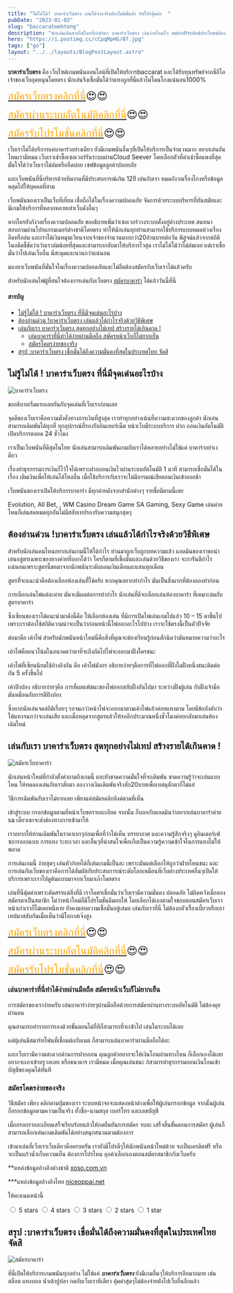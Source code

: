 ```yaml
---
title: "ไม่ได้โม้! บาคาร่าเว็บตรง เล่นได้จ่ายจริงฝากไม่มีขั้นต่ำ รับโปรคุ้มค่า  "
pubDate: "2023-01-02"
slug: "baccaratwebtong"
description: "นักเล่นเดินสายไพ่ใครที่กำลังหา บาคาร่าเว็บตรง เล่นง่ายโอนไว สมัครฟรีรับสิทธิประโยชน์ต้องที่นี่ การันตีความดีต่อใจด้วยโปรแรกเข้า"
hero: "https://i.postimg.cc/cCpqMpHG/07.jpg"
tags: ["go"]
layout: "../../layouts/BlogPostLayout.astro"
---
```


**บาคาร่าเว็บตรง**  คือ เว็บไซต์เกมพนันออนไลน์ที่เปิดให้บริการbaccarat และได้รับทุนทรัพย์จากซีอีโอเจ้าของเว็บอุดหนุนโดยตรง นักเล่นจึงเชื่อมั่นได้ว่าแทงถูกที่นี่แล้วไม่โดนโกงแน่นอน1000% 

<font size= "5">[<span style="color:orange">สมัครเว็บตรงคลิกที่นี่</span>](https://nazavip.com/26174/t41626o2r59456244323y2m2l464p4)😍😍</font>

<font size= "5">[<span style="color:orange">สมัครผ่านระบบอัตโนมัติคลิกที่นี่</span>](https://nazavip.com/26174/t41626o2r59456244323y2m2l464p4)😍😍</font>

<font size= "5">[<span style="color:orange">สมัครรับโปรโมชั่นคลิกที่นี</span>่](https://nazavip.com/26174/t41626o2r59456244323y2m2l464p4)😍😍</font>



เว็บเราไม่ได้บริการแค่บาคาร่าอย่างเดียว ยังมีเกมพนันอื่นๆที่เปิดให้บริการเป็นจำนวนมาก อยากเล่นอันไหนเรามีหมด เว็บเราเช่าซื้อเซอเวอร์รันระบบผ่านCloud Seever โดยเลือกตัวที่ค่าเช่าซื้อแพงที่สุด มั่นใจได้ว่าเว็บเราไม่ล่มหรืออืดบ่อย เซฟข้อมูลลูกค้าปลอยภัย 

และเว็บพนันที่นี่บริหารด้วยทีมงานที่มีประสบการณ์เกิน 12ปี  เล่นกับเรา หมดกังวลเรื่องโกงหรือข้อมูลหลุดไปให้บุคคลที่สาม

เว็บพนันของเราเป็นเว็บที่เยี่ยม เชื่อถือได้ในเรื่องความปลอดภัย จัดการด้วยระบบบริหารที่ทันสมัยและ มีเกมให้บริการที่หลากหลายเท่าเว็บดังอื่นๆ 

หากใครยังกังวลเรื่องความปลอดภัย ขออธิบายเพิ่มว่าเซอเวอร์วางระบบตั้งอยู่ต่างประเทศ สนทนาสอบถามผ่านโปรแกรมเมอร์ต่างชาติโดยตรง ทำให้นักเล่นทุกท่านสามารถใช้บริการแบบหมดห่วงเรื่องอืดหรือล่ม และเราได้เงินหมุนเวียนจากเจ้าของจำนวนมากกว่า20ล้านบาทต่อวัน พิสูจน์แล้วจากสถิติในอดีตชี้ชัดว่าเว้บเราล่มน้อยที่สุดและสามารถกลับมาให้บริการไวสุด เราไม่ได้โม้ว่าไม่ล่มเลย แต่เราเชื่อมั่นว่าไปเล่นเว็บอื่น มีสะดุดและนานกว่าแน่นอน

มองหาเว็บพนันที่มั่นใจในเรื่องความปลอดภัยและไม่อืดต้องสมัครกับเว็บเราได้แล้วครับ


สำหรับนักเล่นไพ่ผู้ที่สนใจต้องการเล่นกับเว็บตรง [สมัครบาคาร่า](https://mvpjet.netlify.app/posts/registerbaccarat/) ได้แล้ววันนี้ที่นี่ 

#### สารบัญ
- [ไม่รู้ไม่ได้ ! บาคาร่าเว็บตรง ที่นี่มีจุดเด่นอะไรบ้าง ](#ไม่รู้ไม่ได้--บาคาร่าเว็บตรง-ที่นี่มีจุดเด่นอะไรบ้าง-)
- [ต้องอ่านด่วน !บาคาร่าเว็บตรง เล่นแล้วได้กำไรจริงด้วยวิธีพิเศษ](#ต้องอ่านด่วน-บาคาร่าเว็บตรง-เล่นแล้วได้กำไรจริงด้วยวิธีพิเศษ)
- [เล่นกับเรา บาคาร่าเว็บตรง สุดทุกอย่างไม่เทป สร้างรายได้เกินคาด !](#เล่นกับเรา-บาคาร่าเว็บตรง-สุดทุกอย่างไม่เทป-สร้างรายได้เกินคาด-)
  - [เล่นบาคาร่าที่นี่ทำได้ง่ายผ่านมือถือ สมัครหน้าเว็บก็ไม่ยากเย็น](#เล่นบาคาร่าที่นี่ทำได้ง่ายผ่านมือถือ-สมัครหน้าเว็บก็ไม่ยากเย็น)
  - [สมัครโคตรง่ายของจริง](#สมัครโคตรง่ายของจริง)
- [สรุป :บาคาร่าเว็บตรง เชื่อมั่นได้ถึงความมั่นคงที่สุดในประเทศไทย จัดสิ](#สรุป-บาคาร่าเว็บตรง-เชื่อมั่นได้ถึงความมั่นคงที่สุดในประเทศไทย-จัดสิ)




## ไม่รู้ไม่ได้ ! บาคาร่าเว็บตรง ที่นี่มีจุดเด่นอะไรบ้าง <a name="01"></a>




![บาคาร่าเว็บตรง](https://i.postimg.cc/fbwGKjwy/08.jpg)

ขออธิบายเริ่มแรกเลยกันกับจุดเด่นที่เว็บเราก่อนเลย

จุดดีของเว็บเราคือความมั่งคั่งทางการเงินที่สูงสุด เราทำทุกอย่างเน้นที่ความสะดวกของลูกค้า นักเล่นสามารถเดิมพันได้ทุกที่ ทุกอุปกรณ์ที่รองรับอินเทอร์เน็ต หน้าเว็บมีระบบบริการ ฝาก ถอนเงินอัตโนมัติ เปิดบริการตลอด 24 ชั่วโมง 

 

เราเป็นเว็บพนันที่ดีสุดในไทย นักเล่นสามารถเดิมพันเกมกับเราได้หลายอย่างไม่ใช่แค่ บาคาร่าอย่าเงดียว

เรื่องทำธุรกรรมการเงินก็ไว้ใจได้เพราะฝากถอนเงินไวผ่านระบบอัตโนมัติ 1 นาที สามารถเชื่อมั่นได้ในเรื่อง เติมเงินเพื่อให้เล่นได้ไหลลื่น เมื่อใช้บริการกับเราจะไม่มีอารมณ์เสียตอนเงินเข้าออกช้า

เว็บพนันของเราเปิดให้บริการบาคาร่า มีทุกค่ายดังจากสำนักต่างๆ รายชื่อมีตามนี้เลย

 Evolution, All Bet, , WM Casino  Dream Game SA Gaming, Sexy Game  เล่นค่ายไหนก็เล่นสดหมดทุกอันไม่มีสลับเทปรองรับความสนุกสุดๆ

## ต้องอ่านด่วน !บาคาร่าเว็บตรง เล่นแล้วได้กำไรจริงด้วยวิธีพิเศษ


สำหรับนักเล่นคนไหนอยากเล่นเกมนี้ให้ได้กำไร ท่านมาถูกเว็บถูกบทความแล้ว แอดมินของเราขอนำเสนอสูตรเฉพาะของทางค่ายที่บอกได้ว่า ใครก็ตามที่เชื่อมั่นและเล่นด้วยวิธีของเรา จะการันตีกำไรแน่นอนเพราะสูตรนี้ขอมาจากนักพนันระดับถอนเงินเดือนละแสนทุกเดือน

สูตรที่่จะแนะนำคือต้องเลือกห้องเล่นท่ี่ใช่ครับ หากคุณอยากทำกำไร  มันเป็นสิ่งแรกที่ต้องลองทำก่อน

การเลือกเล่นไพ่แต่ละค่าย มันจะมีผลต่อการทำกำไร นักเล่นที่ดีจะเลือกเล่นห้องบาคาร่า ที่เหมาะสมกับสูตรบาคาร่า

ซึ่งเซียนของเราได้แนะนำมาดังนี้คือ ให้เลือกห้องเล่น ที่มีการเปิดไพ่เล่นเกมไปแล้ว 10 – 15 ตาขึ้นไป เพราะเราต้องใช้สถิติความน่าจะเป็นว่าก่อนหน้านี้ไพ่ออกอะไรไปบ้าง เราจะใช้ตรงนี้เป็นตัวปัจจัย

ต่อมาคือ เค้าไพ่ สำหรับนักพนันหน้าใหม่นี่คือสิ่งที่คุณจะต้องเรียนรู้ก่อนสักนิดว่ามันหมายความว่าอะไร 

เค้าไพ่คือแนวโน้มในอนาคตว่าตาที่จะถึงถัดไปไพ่จะออกมาฝั่งใครชนะ

เค้าไพ่ที่เซียนนิยมใช้อ้างอิงกัน คือ เค้าไพ่มังกร
อธิบายง่ายๆคือการที่ไพ่ออกที่ฝั่งใดฝั่งหนึ่งชนะติดต่อกัน 5 ครั้งขึ้นไป 

เค้าปิงปอง อธิบายง่ายๆคือ การที่ผลแพ้ชนะของไพ่ออกสลับฝั่งกันไปมา ระหว่างฝั่งผู้เล่น กับฝั่งเจ้ามือ มันหมือนกับการตีปิงปอง 

ซึ่งหากนักเล่นจดสถิติเรื่อยๆ รอจนกว่าหน้าไพ่จะออกมาตามเค้าไพ่แล้วค่อยแทงตาม  โดยมีข้อบังคับว่าให้แทงจนกว่าจะเล่นเสีย และเมื่อหลุดจากสูตรแล้วให้รออีกประมาณหนึ่งชั่วโมงค่อยกลับมาเล่นห้องเดิมใหม่

## เล่นกับเรา บาคาร่าเว็บตรง สุดทุกอย่างไม่เทป สร้างรายได้เกินคาด !

![สมัครเว็บบาคาร่า](https://i.postimg.cc/4NRscch7/09.jpg)


นักเล่นหน้าใหม่ที่กำลังตั้งคำถามถึงเกมนี้ และยังขาดความมั่นใจที่จะเดิมพัน ขาดความรู้ว่าจะเล่นแบบไหน ให้ทดลองเล่นกับเราสักตา ลองวางเงินเดิมพันจริงสัก20บาทเพื่อเทสดุสักตาก็ไม่แย่

วิธีการเดิมพันกับเราไม่ยากเลย เพียงแค่สมัครคลิกลิงค์ตามที่เห็น

เข้าสู่ระบบ กรอกข้อมูลตามที่หน้าเว็บขอรายละเอียด จากนั้น ก็บอกกับแอดมินว่าอยากเล่นบาคาร่าค่าย sa เดี๋ยวเขาจะส่งช่องทางการเข้ามาให้

เราอยากให้ท่านเดิมพันในราคาเบาๆก่อนเพื่อที่ว่าได้เห็น  บรรยากาศ และความรู้สึกจริงๆ ดูอินเตอร์เฟซการออกแบบ การแทง ระยะเวลา และอื่นๆที่น่าสนใจเพื่อเก็บเป็นความรู้ความเข้าใจในการแทงไม่ให้พลาด

 

การเล่นเกมนี้ ง่ายสุดๆ เล่นหัวก้อยได้ก็เล่นเกมนี้เป็นละ เพราะมันแค่เลือกให้ถูกว่าฝ่ายไหนชนะ และการเล่นกับเว็บของเราคือการได้สัมผัสกับประสบการณ์ระดับโลกเหมือนที่เว็บต่างประเทศอื่นๆเปิดให้บริการเพราะเราไปดูต้นแบบมาจากเว็บมาเก๊าโดยตรง

 

เล่นที่นี่คุ้มค่าเพราะคัดสรรแต่สิ่งที่ดี เราโคตรเชื่อมั่นว่าเว็บเรามีความมั่นคง ปลอดภัย ไม่ผิดหวังเมื่อลองสมัครมาเป็นสมาชิก ไม่ว่าหน้าใหม่ก็มีโปรโมชั่นดีมอบให้ โดยเลือกได้เองตามใจชอบตอนสมัครเว็บเรา หน้าเก่าเราก็ไม่เคยหนีหาย ยังคงมอบความเชื่อมั่นอยู่เสมอ
เล่นกับเราที่นี่ ไม่ต้องกลัวเรื่องเบี้ยวหรือเอาเทปมาสลับกันเมื่อเห็นว่ามีโอกาสเจ๊งสูง

<font size= "5">[<span style="color:orange">สมัครเว็บตรงคลิกที่นี่</span>](https://nazavip.com/26174/t41626o2r59456244323y2m2l464p4)😍😍</font>

<font size= "5">[<span style="color:orange">สมัครผ่านระบบอัตโนมัติคลิกที่นี่</span>](https://nazavip.com/26174/t41626o2r59456244323y2m2l464p4)😍😍</font>

<font size= "5">[<span style="color:orange">สมัครรับโปรโมชั่นคลิกที่นี</span>่](https://nazavip.com/26174/t41626o2r59456244323y2m2l464p4)😍😍</font>

 
### เล่นบาคาร่าที่นี่ทำได้ง่ายผ่านมือถือ สมัครหน้าเว็บก็ไม่ยากเย็น


การสมัครของเราง่ายครับ  เล่นบาคาร่าง่ายๆผ่านมือถือด้วยการสมัครผ่านทางระบบอัตโนมัติ ไม่ต้องคุยผ่านคน

คุณสามารถทำรายการเองด้วยขั้นตอนไม่กี่ทีก็สามารถที่จะเข้าไป เล่นในระบบได้เลย 

แค่ผุ้เล่นมีสมาร์ทโฟนที่เชื่อมต่อกับเนต ก็สามารถเล่นบาคาร่าผ่านมือถือได้ละ

และเว็บเรามีความสะดวกด้านการฝากถอน คุณลูกค้าอยากจะให้เงินโอนผ่านทางไหน ก็เลือกเองได้เลย อยากจะเอาเข้าทรูวอเลท หรือธนาคาร เรามีหมด เมื่อคุณเล่นชนะ ก้สามารทำธุรกรรมถอนเงินโอนเข้าบัญชีของคุณได้ทันที 

### สมัครโคตรง่ายของจริง

วิธีสมัคร เพียง คลิกตามปุ่มของเรา ระบบหน้าจอจะแสดงหน้าต่างเพื่อให้ผู้เล่นกรอกข้อมูล  จากนั้นผู้เล่นก็กรอกข้อมูลตามความเป็นจริง ทั้งชื่อ-นามสกุล เบอร์โทร และเลขบัญชี

เมื่อกรอกรายละเอียดเสร็จเรียบร้อยแล้วให้กดยืนยันการสมัคร จบละ เสร็จสิ้นขั้นตอนการสมัคร ผู้เล่นก็สามารถเลือกเล่นเกมเดิมพันได้อย่างสนุกสนานตามต้องการ

 

เข้ามาเล่นที่เว็บเราเว็บเดียวคือครบครัน เรายังมีโปรดีๆให้นักพนันหน้าใหม่ด้วย จะเป็นเครดิตฟรี หรือจะเป็นแก้วน้ำเก็บความเย็น ต้องการโปรไหน ลุกค้าเลือกเองตอนสมัครสมาชิกกับเว็บครับ

**แหล่งข้อมูลอ้างอิงต่างชาติ [xoso.com.vn](https://xoso.com.vn/)

***แหล่งข้อมูลอ้างอิงไทย [niceoppai.net](https://www.niceoppai.net/)

ให้คะแนนหน้านี้
<html>

<head>
  <meta charset="UTF-8">
  <link rel="stylesheet" type="text/css" href="style.css">
  <title>Star rating using pure CSS</title>
</head>

<body>
  <div class="rate">
    <input type="radio" id="star5" name="rate" value="5" />
    <label for="star5" title="text">5 stars</label>
    <input type="radio" id="star4" name="rate" value="4" />
    <label for="star4" title="text">4 stars</label>
    <input type="radio" id="star3" name="rate" value="3" />
    <label for="star3" title="text">3 stars</label>
    <input type="radio" id="star2" name="rate" value="2" />
    <label for="star2" title="text">2 stars</label>
    <input type="radio" id="star1" name="rate" value="1" />
    <label for="star1" title="text">1 star</label>
  </div>
</body>



## สรุป :บาคาร่าเว็บตรง เชื่อมั่นได้ถึงความมั่นคงที่สุดในประเทศไทย จัดสิ

![สมัครบาคาร่า](https://i.postimg.cc/cCpqMpHG/07.jpg)

ที่นี่เปิดให้บริการเกมพนันทุกอย่าง ไม่ใช่แค่ ***บาคาร่าเว็บตรง*** ยังมีเกมอื่นๆให้บริการอีกมากมาย เช่น สล็อต  แทงบอล น้ำเต้าปูปลา  กดกับเว็บเราทีเดียว คุ้มค่าสุดๆไม่ต้องจ่ายตังไปเว็บอื่นอีกแล้ว

